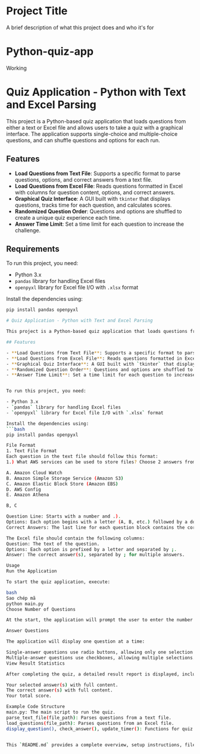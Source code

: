 
# Project Title

A brief description of what this project does and who it's for

# Python-quiz-app
Working
# Quiz Application - Python with Text and Excel Parsing

This project is a Python-based quiz application that loads questions from either a text or Excel file and allows users to take a quiz with a graphical interface. The application supports single-choice and multiple-choice questions, and can shuffle questions and options for each run.

## Features

- **Load Questions from Text File**: Supports a specific format to parse questions, options, and correct answers from a text file.
- **Load Questions from Excel File**: Reads questions formatted in Excel with columns for question content, options, and correct answers.
- **Graphical Quiz Interface**: A GUI built with `tkinter` that displays questions, tracks time for each question, and calculates scores.
- **Randomized Question Order**: Questions and options are shuffled to create a unique quiz experience each time.
- **Answer Time Limit**: Set a time limit for each question to increase the challenge.

## Requirements

To run this project, you need:

- Python 3.x
- `pandas` library for handling Excel files
- `openpyxl` library for Excel file I/O with `.xlsx` format

Install the dependencies using:
```bash
pip install pandas openpyxl

# Quiz Application - Python with Text and Excel Parsing

This project is a Python-based quiz application that loads questions from either a text or Excel file and allows users to take a quiz with a graphical interface. The application supports single-choice and multiple-choice questions, and can shuffle questions and options for each run.

## Features

- **Load Questions from Text File**: Supports a specific format to parse questions, options, and correct answers from a text file.
- **Load Questions from Excel File**: Reads questions formatted in Excel with columns for question content, options, and correct answers.
- **Graphical Quiz Interface**: A GUI built with `tkinter` that displays questions, tracks time for each question, and calculates scores.
- **Randomized Question Order**: Questions and options are shuffled to create a unique quiz experience each time.
- **Answer Time Limit**: Set a time limit for each question to increase the challenge.


To run this project, you need:

- Python 3.x
- `pandas` library for handling Excel files
- `openpyxl` library for Excel file I/O with `.xlsx` format

Install the dependencies using:
```bash
pip install pandas openpyxl

File Format
1. Text File Format
Each question in the text file should follow this format:
1.) What AWS services can be used to store files? Choose 2 answers from the options below.

A. Amazon Cloud Watch
B. Amazon Simple Storage Service (Amazon S3)
C. Amazon Elastic Block Store (Amazon EBS)
D. AWS Config
E. Amazon Athena

B, C

Question Line: Starts with a number and .).
Options: Each option begins with a letter (A, B, etc.) followed by a dot and the option text.
Correct Answers: The last line for each question block contains the correct answers, separated by commas.

The Excel file should contain the following columns:
Question: The text of the question.
Options: Each option is prefixed by a letter and separated by ;.
Answer: The correct answer(s), separated by ; for multiple answers.

Usage
Run the Application

To start the quiz application, execute:

bash
Sao chép mã
python main.py
Choose Number of Questions

At the start, the application will prompt the user to enter the number of questions they wish to attempt. Enter a number (up to the maximum available) to proceed.

Answer Questions

The application will display one question at a time:

Single-answer questions use radio buttons, allowing only one selection.
Multiple-answer questions use checkboxes, allowing multiple selections.
View Result Statistics

After completing the quiz, a detailed result report is displayed, including:

Your selected answer(s) with full content.
The correct answer(s) with full content.
Your total score.

Example Code Structure
main.py: The main script to run the quiz.
parse_text_file(file_path): Parses questions from a text file.
load_questions(file_path): Parses questions from an Excel file.
display_question(), check_answer(), update_timer(): Functions for quiz logic, time tracking, and feedback.


This `README.md` provides a complete overview, setup instructions, file format requirements, and detailed usage for your updated project.
